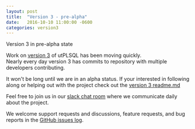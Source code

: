 ```yaml
---
layout: post
title:  "Version 3 - pre-alpha"
date:   2016-10-10 11:00:00 -0600
categories: version3
---
```


Version 3 in pre-alpha state

Work on [version 3](https://github.com/utPLSQL/utPLSQL/tree/version3) of utPLSQL has been moving quickly.  
Nearly every day version 3 has commits to repository with multiple developers contributing.  

It won't be long until we are in an alpha status.   If your interested in following along or helping out with the project check out the [version 3 readme.md](https://github.com/utPLSQL/utPLSQL/blob/version3/readme.md)

Feel free to join us in our [slack chat room](https://join.slack.com/t/utplsql/shared_invite/zt-xwm68udy-4cF_3PNEyczYEbWr38W5ww) where we communicate daily about the project.

We welcome support requests and discussions, feature requests, and bug reports in the [GitHub issues log](https://github.com/utPLSQL/utPLSQL/issues).
 